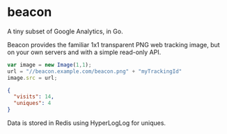 # beacon
A tiny subset of Google Analytics, in Go.

Beacon provides the familiar 1x1 transparent PNG web tracking image, but on your own servers and with a simple read-only API.

```javascript
var image = new Image(1,1);
url = "//beacon.example.com/beacon.png" + "myTrackingId" 
image.src = url;
```

```json
{
  "visits": 14,
  "uniques": 4
}
```

Data is stored in Redis using HyperLogLog for uniques.